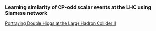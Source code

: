 ### Learning similarity of CP-odd scalar events at the LHC using Siamese network  
[Portraying Double Higgs at the Large Hadron Collider II](https://arxiv.org/pdf/2203.11951.pdf)
